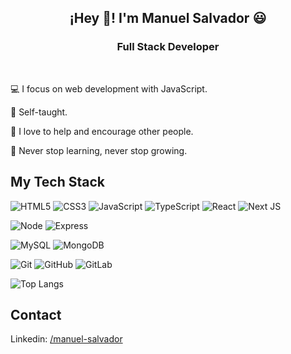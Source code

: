 <h2 align="center">¡Hey 👋! I'm Manuel Salvador 😃</h2>
<h3 align="center">Full Stack Developer</h3>
<br>

💻 I focus on web development with JavaScript.

🤙 Self-taught.

🤝 I love to help and encourage other people.

💪 Never stop learning, never stop growing.

## My Tech Stack

<p>
  <img src="https://img.shields.io/badge/-HTML5-%23E44D27?style=flat-square&logo=html5&logoColor=ffffff" alt="HTML5">
  <img src="https://img.shields.io/badge/-CSS3-1572B6?style=flat-square&logo=css3&logoColor=ffffff" alt="CSS3">
  <img src="https://img.shields.io/badge/-JavaScript-F7DF1E?style=flat-square&logo=javascript&logoColor=black" alt="JavaScript">
  <img src="https://img.shields.io/badge/-TypeScript-1572B6?style=flat-square&logo=typescript&logoColor=white" alt="TypeScript">
  <img src="https://img.shields.io/badge/-React-323330?style=flat-square&logo=react&logoColor=61DAFB" alt="React">
  <img src="https://img.shields.io/badge/-Next.js-000000?style=flat-square&logo=Next.js&logoColor=#FFFFFF" alt="Next JS">
</p>

<p>
  <img src="https://img.shields.io/badge/-Node-339933?style=fflat-square&logo=node.js&logoColor=ffffff" alt="Node">
  <img src="https://img.shields.io/badge/-Express-323330?style=flat-square&logo=express&logoColor=ffffff" alt="Express">
</p>

<p>
  <img src="https://img.shields.io/badge/-MySQL-4479A1?style=flat-square&logo=mysql&logoColor=ffffff" alt="MySQL">
  <img src="https://img.shields.io/badge/-MongoDB-47A248?style=flat-square&logo=mongodb&logoColor=ffffff" alt="MongoDB">
</p>

<p>
  <img src="https://img.shields.io/badge/-Git-F05032?style=flat-square&logo=git&logoColor=ffffff" alt="Git">
  <img src="https://img.shields.io/badge/-GitHub-181717?style=flat-square&logo=github&logoColor=ffffff" alt="GitHub">
  <img src="https://img.shields.io/badge/-GitLab-FC6D26?style=flat-square&logo=gitlab&logoColor=ffffff" alt="GitLab">
</p>

![Top Langs](https://github-readme-stats.vercel.app/api/top-langs/?username=manuel-salvador&hide=EJS&layout=compact&bg_color=35,023f77,011e38&text_color=ffffff&title_color=ffffff&hide_border=true)
## Contact
Linkedin: <a href="https://www.linkedin.com/in/manuel-salvador/" target="_blank">/manuel-salvador</a>
